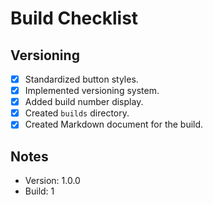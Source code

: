 # Build Checklist

## Versioning
- [x] Standardized button styles.
- [x] Implemented versioning system.
- [x] Added build number display.
- [x] Created `builds` directory.
- [x] Created Markdown document for the build.

## Notes
- Version: 1.0.0
- Build: 1
